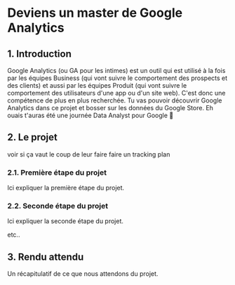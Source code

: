 # Deviens un master de Google Analytics 

## 1. Introduction
 
Google Analytics (ou GA pour les intimes) est un outil qui est utilisé à la fois par les équipes Business (qui vont suivre le comportement des prospects et des clients) et aussi par les équipes Produit (qui vont suivre le comportement des utilisateurs d'une app ou d'un site web). 
C'est donc une compétence de plus en plus recherchée. Tu vas pouvoir découvrir Google Analytics dans ce projet et bosser sur les données du Google Store. Eh ouais t'auras été une journée Data Analyst pour Google 🚀 


## 2. Le projet

voir si ça vaut le coup de leur faire faire un tracking plan 

### 2.1. Première étape du projet
Ici expliquer la première étape du projet.

### 2.2. Seconde étape du projet
Ici expliquer la seconde étape du projet.

etc..

## 3. Rendu attendu
 Un récapitulatif de ce que nous attendons du projet.
